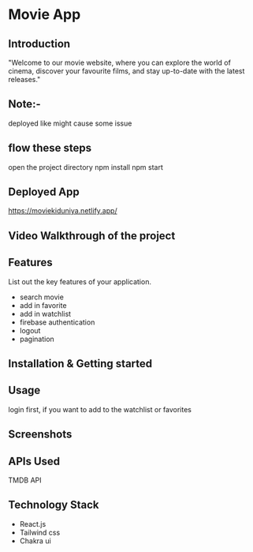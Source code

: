 # Movie App

## Introduction

"Welcome to our movie website, where you can explore the world of cinema, discover your favourite films, and stay up-to-date with the latest releases."

## Note:-
deployed like might cause some issue 

## flow these steps
open the project directory
npm install
npm start

## Deployed App

https://moviekiduniya.netlify.app/

## Video Walkthrough of the project

## Features

List out the key features of your application.

- search movie
- add in favorite
- add in watchlist
- firebase authentication
- logout
- pagination


## Installation & Getting started

## Usage

login first, if you want to add to the watchlist or favorites

## Screenshots

## APIs Used

TMDB API

## Technology Stack

- React.js
- Tailwind css
- Chakra ui
